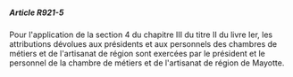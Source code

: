 ##### Article R921-5

Pour l'application de la section 4 du chapitre III du titre II du livre Ier, les attributions dévolues aux présidents et aux personnels des chambres de métiers et de l'artisanat de région sont exercées par le président et le personnel de la chambre de métiers et de l'artisanat de région de Mayotte.

